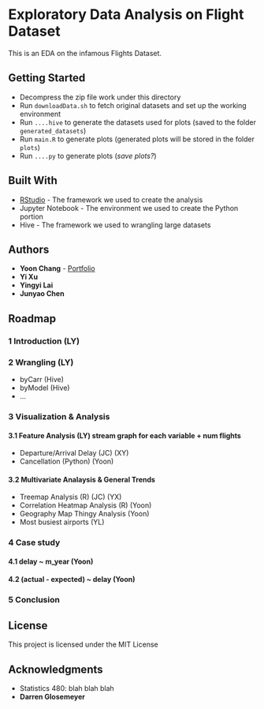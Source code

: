 # Exploratory Data Analysis on Flight Dataset

This is an EDA on the infamous Flights Dataset.

## Getting Started

- Decompress the zip file work under this directory
- Run `downloadData.sh` to fetch original datasets and set up the working environment
- Run `....hive` to generate the datasets used for plots (saved to the folder `generated_datasets`)
- Run `main.R` to generate plots (generated plots will be stored in the folder `plots`)
- Run `....py` to generate plots (*save plots?*)

## Built With

- [RStudio](https://www.rstudio.com/) - The framework we used to create the analysis
- Jupyter Notebook - The environment we used to create the Python portion
- Hive - The framework we used to wrangling large datasets

## Authors

- **Yoon Chang** - [Portfolio](https://yooniverse.me/)
- **Yi Xu**
- **Yingyi Lai**
- **Junyao Chen**

## Roadmap

### 1 Introduction (LY)

### 2 Wrangling (LY)
- byCarr (Hive)
- byModel (Hive)
- ...
### 3 Visualization & Analysis
#### 3.1  Feature Analysis (LY) stream graph for each variable + num flights
- Departure/Arrival  Delay (JC) (XY)
- Cancellation (Python) (Yoon)
#### 3.2  Multivariate Analaysis & General Trends
- Treemap Analysis (R) (JC) (YX)
- Correlation Heatmap Analysis (R) (Yoon)
- Geography Map Thingy Analysis (Yoon)
- Most busiest airports (YL)

### 4 Case study
#### 4.1 delay ~  m_year (Yoon)
#### 4.2 (actual - expected) ~ delay (Yoon)

### 5 Conclusion

## License

This project is licensed under the MIT License

## Acknowledgments

- Statistics 480: blah blah blah
- **Darren Glosemeyer**